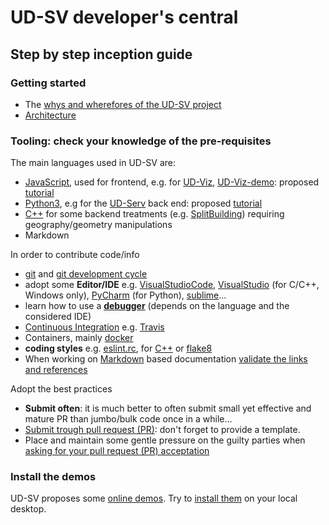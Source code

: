 # UD-SV developer's central <a name="top"></a>

## Step by step inception guide

### Getting started
 * The [whys and wherefores of the UD-SV project](../Readme.md)
 * [Architecture](/Architecture/Readme.md)

### Tooling: check your knowledge of the pre-requisites
The main languages used in UD-SV are:
 * [JavaScript](https://en.wikipedia.org/wiki/JavaScript), used for frontend, e.g. for [UD-Viz](https://github.com/VCityTeam/UD-Viz), [UD-Viz-demo](https://github.com/VCityTeam/UD-Viz-demo): proposed [tutorial](https://developer.mozilla.org/fr/docs/Web/JavaScript)
 * [Python3](https://en.wikipedia.org/wiki/Python_(programming_language)), e.g for the [UD-Serv](/Tools/Readme.md#ComponentUD-Serv) back end: proposed [tutorial](https://developer.mozilla.org/en-US/docs/Glossary/Python)
 * [C++](https://en.wikipedia.org/wiki/C%2B%2B) for some backend treatments (e.g. [SplitBuilding](/Tools/Readme.md#ComponentUD-ServSplitBuilding)) requiring geography/geometry manipulations
 * Markdown

In order to contribute code/info
 * [git](/Tools/ToolGit.md) and [git development cycle](/ImplementationKnowHow/GitWorflow/DevelopersGithubCycle.md)
 * adopt some **Editor/IDE** e.g. [VisualStudioCode](https://code.visualstudio.com/), [VisualStudio](https://visualstudio.microsoft.com/vs/community/) (for C/C++, Windows only), [PyCharm](https://www.jetbrains.com/pycharm/) (for Python), [sublime](https://www.sublimetext.com/)...
 * learn how to use a **[debugger](https://en.wikipedia.org/wiki/Debugger)** (depends on the language and the considered IDE)
 * [Continuous Integration](https://en.wikipedia.org/wiki/Continuous_integration) e.g. [Travis](https://github.com/VCityTeam/py3dtilers/blob/master/.travis.yml)
 * Containers, mainly [docker](/Tools/ToolDocker)
 * **coding styles** e.g. [eslint.rc](https://github.com/VCityTeam/UD-Viz-demo/blob/master/DemoFull/.eslintrc.json), for [C++](https://github.com/VCityTeam/VCity/wiki/Coding-Style) or [flake8](https://github.com/VCityTeam/py3dtilers/blob/master/.flake8)
 * When working on [Markdown](https://en.wikipedia.org/wiki/Markdown) based documentation [validate the links and references](DevelopersValidatingMardownLinks.md)

Adopt the best practices
 * **Submit often**: it is much better to often submit small yet effective and mature PR than jumbo/bulk code once in a while...
 * [Submit trough pull request (PR)](https://github.com/VCityTeam/UD-SV/blob/master/ImplementationKnowHow/GitWorflow/DevelopersGithubCycle.md#submitting-a-pull-request-pr): don't forget to provide a template.
 * Place and maintain some gentle pressure on the guilty parties when [asking for your pull request (PR) acceptation](https://github.com/VCityTeam/UD-SV/blob/master/ImplementationKnowHow/GitWorflow/DevelopersGithubCycle.md#pull-request-pr-acceptance-policy)

### Install the demos
UD-SV proposes some [online demos](http://rict2.liris.cnrs.fr/UD-Viz/UD-Viz-Core/examples/DemoStable/Demo.html). 
Try to [install them](https://github.com/VCityTeam/UD-SV/tree/master/Install) on your local desktop.

